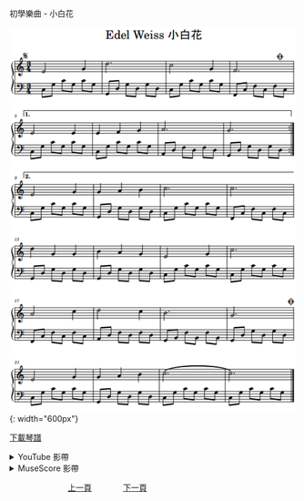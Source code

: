 ﻿---
---
初學樂曲 - 小白花

![小白花](/assets/Piano/B-EdelWeiss.png){: width="600px"}

<a href="/assets/Piano/B-EdelWeiss.pdf" target="_blank">下載琴譜</a>

<details>
  <summary>YouTube 影帶</summary>
<ol>
<iframe width="560" height="315" src="https://www.youtube.com/embed/X7QfzlT0OxI" title="小白花" frameborder="0" allow="accelerometer; autoplay; clipboard-write; encrypted-media; gyroscope; picture-in-picture; web-share" allowfullscreen></iframe>
</ol>
</details>

<details>
  <summary>MuseScore 影帶</summary>
<ol>
<a href="https://musescore.com/user/65457238/scores/10828924?share=copy_link" target="_blank">Open to Play</a>
</ol>
</details>


&nbsp;&nbsp;&nbsp;&nbsp;&nbsp;&nbsp;&nbsp;&nbsp;&nbsp;&nbsp;&nbsp;&nbsp;
&nbsp;&nbsp;&nbsp;&nbsp;&nbsp;&nbsp;&nbsp;&nbsp;&nbsp;&nbsp;&nbsp;&nbsp;
[上一頁](B-Butterfly)
&nbsp;&nbsp;&nbsp;&nbsp;&nbsp;&nbsp;&nbsp;&nbsp;&nbsp;&nbsp;&nbsp;&nbsp;
[下一頁](B-Minuet)









